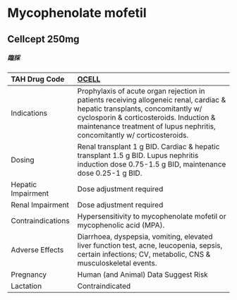 # Mycophenolate mofetil

## Cellcept 250mg

##### 臨採

| TAH Drug Code      | [OCELL](https://www.tahsda.org.tw/drugs/hissearch.php?drug_code=OCELL)                                                                                                                                                                              |
|:-------------------|:----------------------------------------------------------------------------------------------------------------------------------------------------------------------------------------------------------------------------------------------------|
| Indications        | Prophylaxis of acute organ rejection in patients receiving allogeneic renal, cardiac & hepatic transplants, concomitantly w/ cyclosporin & corticosteroids. Induction & maintenance treatment of lupus nephritis, concomitantly w/ corticosteroids. |
| Dosing             | Renal transplant 1 g BID. Cardiac & hepatic transplant 1.5 g BID. Lupus nephritis induction dose 0.75-1.5 g BID, maintenance dose 0.25-1 g BID.                                                                                                     |
| Hepatic Impairment | Dose adjustment required                                                                                                                                                                                                                            |
| Renal Impairment   | Dose adjustment required                                                                                                                                                                                                                            |
| Contraindications  | Hypersensitivity to mycophenolate mofetil or mycophenolic acid (MPA).                                                                                                                                                                               |
| Adverse Effects    | Diarrhoea, dyspepsia, vomiting, elevated liver function test, acne, leucopenia, sepsis, certain infections; CV, metabolic, CNS & musculoskeletal events.                                                                                            |
| Pregnancy          | Human (and Animal) Data Suggest Risk                                                                                                                                                                                                                |
| Lactation          | Contraindicated                                                                                                                                                                                                                                     |

